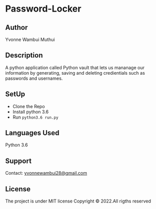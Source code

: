 # Password-Locker

## Author
Yvonne Wambui Muthui

## Description 
A python application called Python vault that lets us mananage our information by generating, saving and deleting credientials such as passwords and usernames.

## SetUp
- Clone the Repo
- Install python 3.6
- Run `python3.6 run.py`

## Languages Used
Python 3.6

## Support
Contact: yvonnewambui28@gmail.com

## License
The project is under MIT license Copyright © 2022.All rigths reserved





